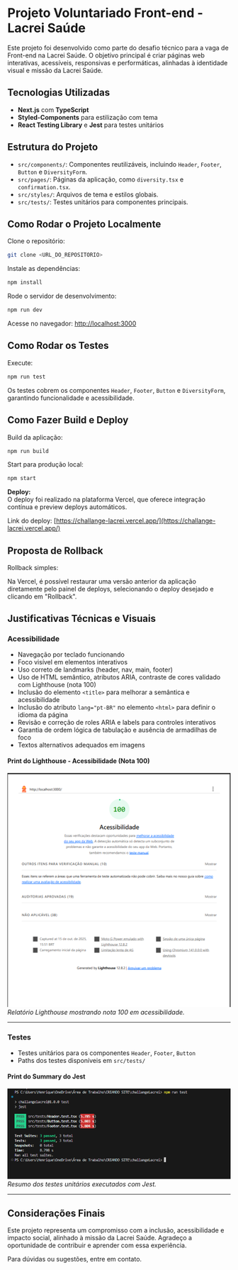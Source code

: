 # Projeto Voluntariado Front-end - Lacrei Saúde

Este projeto foi desenvolvido como parte do desafio técnico para a vaga de Front-end na Lacrei Saúde. O objetivo principal é criar páginas web interativas, acessíveis, responsivas e performáticas, alinhadas à identidade visual e missão da Lacrei Saúde.

## Tecnologias Utilizadas

- **Next.js** com **TypeScript**
- **Styled-Components** para estilização com tema
- **React Testing Library** e **Jest** para testes unitários

## Estrutura do Projeto

- `src/components/`: Componentes reutilizáveis, incluindo `Header`, `Footer`, `Button` e `DiversityForm`.
- `src/pages/`: Páginas da aplicação, como `diversity.tsx` e `confirmation.tsx`.
- `src/styles/`: Arquivos de tema e estilos globais.
- `src/tests/`: Testes unitários para componentes principais.

## Como Rodar o Projeto Localmente

Clone o repositório:

```bash
git clone <URL_DO_REPOSITORIO>
```

Instale as dependências:

```bash
npm install
```

Rode o servidor de desenvolvimento:

```bash
npm run dev
```

Acesse no navegador: [http://localhost:3000](http://localhost:3000)

## Como Rodar os Testes

Execute:

```bash
npm run test
```

Os testes cobrem os componentes `Header`, `Footer`, `Button` e `DiversityForm`, garantindo funcionalidade e acessibilidade.

## Como Fazer Build e Deploy

Build da aplicação:

```bash
npm run build
```

Start para produção local:

```bash
npm start
```

**Deploy:**  
O deploy foi realizado na plataforma Vercel, que oferece integração contínua e preview deploys automáticos.

Link do deploy: [https://challange-lacrei.vercel.app/](https://challange-lacrei.vercel.app/)

## Proposta de Rollback

Rollback simples:

Na Vercel, é possível restaurar uma versão anterior da aplicação diretamente pelo painel de deploys, selecionando o deploy desejado e clicando em "Rollback".

## Justificativas Técnicas e Visuais

### Acessibilidade

- Navegação por teclado funcionando  
- Foco visível em elementos interativos  
- Uso correto de landmarks (header, nav, main, footer)  
- Uso de HTML semântico, atributos ARIA, contraste de cores validado com Lighthouse (nota 100)  
- Inclusão do elemento `<title>` para melhorar a semântica e acessibilidade  
- Inclusão do atributo `lang="pt-BR"` no elemento `<html>` para definir o idioma da página  
- Revisão e correção de roles ARIA e labels para controles interativos  
- Garantia de ordem lógica de tabulação e ausência de armadilhas de foco  
- Textos alternativos adequados em imagens  

#### Print do Lighthouse - Acessibilidade (Nota 100)
![Print do Lighthouse Acessibilidade](https://raw.githubusercontent.com/lh5818181/servidor_estatico/refs/heads/main/Print%20-%20Acessibilidade.png)  
*Relatório Lighthouse mostrando nota 100 em acessibilidade.*

---

### Testes

- Testes unitários para os componentes `Header`, `Footer`, `Button`  
- Paths dos testes disponíveis em `src/tests/`  

#### Print do Summary do Jest

![Print do Summary do Jest](https://raw.githubusercontent.com/lh5818181/servidor_estatico/refs/heads/main/print%20-%20testes.png)  
*Resumo dos testes unitários executados com Jest.*

---

## Considerações Finais

Este projeto representa um compromisso com a inclusão, acessibilidade e impacto social, alinhado à missão da Lacrei Saúde. Agradeço a oportunidade de contribuir e aprender com essa experiência.

Para dúvidas ou sugestões, entre em contato.
